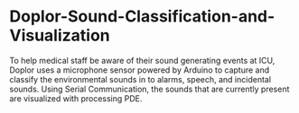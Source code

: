 # Doplor-Sound-Classification-and-Visualization
To help medical staff be aware of their sound generating events at ICU, Doplor uses a microphone sensor powered by Arduino to capture and classify the environmental sounds in to alarms, speech, and incidental sounds. Using Serial Communication, the sounds that are currently present are visualized with processing PDE.
